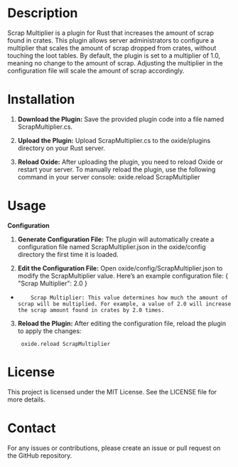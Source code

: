 # Description
Scrap Multiplier is a plugin for Rust that increases the amount of scrap found in crates. This plugin allows server administrators to configure a multiplier that scales the amount of scrap dropped from crates, without touching the loot tables. By default, the plugin is set to a multiplier of 1.0, meaning no change to the amount of scrap. Adjusting the multiplier in the configuration file will scale the amount of scrap accordingly.

# Installation
1. **Download the Plugin:** Save the provided plugin code into a file named ScrapMultiplier.cs.

2. **Upload the Plugin:** Upload ScrapMultiplier.cs to the oxide/plugins directory on your Rust server.

3. **Reload Oxide:** After uploading the plugin, you need to reload Oxide or restart your server. To manually reload the plugin, use the following command in your server console: oxide.reload ScrapMultiplier

# Usage

**Configuration**

1. **Generate Configuration File:** The plugin will automatically create a configuration file named ScrapMultiplier.json in the oxide/config directory the first time it is loaded.

2. **Edit the Configuration File:** Open oxide/config/ScrapMultiplier.json to modify the ScrapMultiplier value. Here’s an example configuration file: 
{
  "Scrap Multiplier": 2.0
}
*         Scrap Multiplier: This value determines how much the amount of scrap will be multiplied. For example, a value of 2.0 will increase the scrap amount found in crates by 2.0 times.

3. **Reload the Plugin:** After editing the configuration file, reload the plugin to apply the changes:

        oxide.reload ScrapMultiplier

# License
This project is licensed under the MIT License. See the LICENSE file for more details.

# Contact
For any issues or contributions, please create an issue or pull request on the GitHub repository.